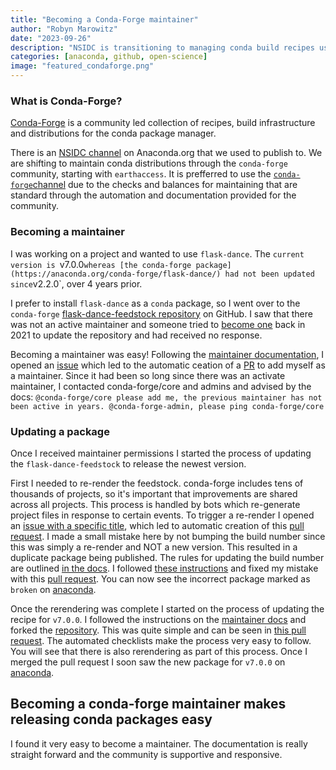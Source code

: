 ```yaml
---
title: "Becoming a Conda-Forge maintainer"
author: "Robyn Marowitz"
date: "2023-09-26"
description: "NSIDC is transitioning to managing conda build recipes using conda-forge. This post will describe how that experience is advancing our practices."
categories: [anaconda, github, open-science]
image: "featured_condaforge.png"
--- 
```


### What is Conda-Forge?
[Conda-Forge](https://github.com/conda-forge) is a community led collection of recipes, build infrastructure and distributions for the conda package manager.

There is an [NSIDC channel](https://anaconda.org/NSIDC) on Anaconda.org that we used to publish to. We are shifting to maintain conda distributions through the `conda-forge` community, starting with `earthaccess`. It is prefferred to use the [`conda-forge`channel](https://github.com/conda-forge) due to the checks and balances for maintaining that are standard through the automation and documentation provided for the community.

### Becoming a maintainer

I was working on a project and wanted to use `flask-dance`. The `current version is `v7.0.0` whereas [the conda-forge package](https://anaconda.org/conda-forge/flask-dance/) had not been updated since `v2.2.0`, over 4 years prior. 

I prefer to install `flask-dance` as a `conda` package, so I went over to the `conda-forge` [flask-dance-feedstock repository](https://github.com/conda-forge/flask-dance-feedstock) on GitHub. I saw that there was not an active maintainer and someone tried to [become one](https://github.com/conda-forge/flask-dance-feedstock/issues/7) back in 2021 to update the repository and had received no response. 

Becoming a maintainer was easy! Following the [maintainer documentation](https://conda-forge.org/docs/maintainer/infrastructure.html#conda-forge-admin-please-add-user-username),  I opened an [issue](https://github.com/conda-forge/flask-dance-feedstock/issues/10) which led to the automatic ceation of a [PR](https://github.com/conda-forge/flask-dance-feedstock/pull/11) to add myself as a maintainer. Since it had been so long since there was an activate maintainer, I contacted conda-forge/core and admins and advised by the docs: ```@conda-forge/core please add me, the previous maintainer has not been active in years. @conda-forge-admin, please ping conda-forge/core```

### Updating a package
Once I received maintainer permissions I started the process of updating the `flask-dance-feedstock` to release the newest version.

First I needed to re-render the feedstock. conda-forge includes tens of thousands of projects, so it's important that improvements are shared across all projects. This process is handled by bots which re-generate project files in response to certain events. To trigger a re-render I opened an [issue with a specific title](https://github.com/conda-forge/flask-dance-feedstock/issues/12), which led to automatic creation of this [pull request](https://github.com/conda-forge/flask-dance-feedstock/pull/13). I made a small mistake here by not bumping the build number since this was simply a re-render and NOT a new version. This resulted in a duplicate package being published. The rules for updating the build number are outlined [in the docs](https://conda-forge.org/docs/maintainer/updating_pkgs.html#updating-recipes). I followed [these instructions](https://conda-forge.org/docs/maintainer/updating_pkgs.html#archiving-feedstocks) and fixed my mistake with this [pull request](https://github.com/conda-forge/admin-requests/pull/817). You can now see the incorrect package marked as `broken` on [anaconda](https://anaconda.org/conda-forge/flask-dance/files). 

Once the rerendering was complete I started on the process of updating the recipe for `v7.0.0`. I followed the instructions on the [maintainer docs](https://anaconda.org/conda-forge/flask-dance/files) and forked the [repository](https://github.com/rmarow/flask-dance-feedstock). This was quite simple and can be seen in [this pull request](https://github.com/conda-forge/flask-dance-feedstock/pull/15). The automated checklists make the process very easy to follow. You will see that there is also rerendering as part of this process. Once I merged the pull request I soon saw the new package for `v7.0.0` on [anaconda](https://anaconda.org/conda-forge/flask-dance). 

## Becoming a conda-forge maintainer makes releasing conda packages easy

I found it very easy to become a maintainer. The documentation is really straight forward and the community is supportive and responsive.   
